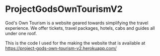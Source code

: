 # ProjectGodsOwnTourismV2
God's Own Tourism is a website geared towards simplifying the travel experience. We offer tickets, travel packages, hotels, cabs and guides all under one roof.

This is the code I used for the making the website that is available at https://project-gods-own-tourism-v2.herokuapp.com/